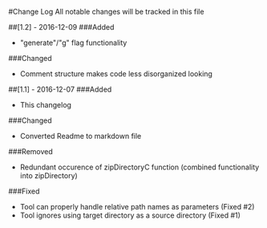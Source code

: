 #Change Log
All notable changes will be tracked in this file

##[1.2] - 2016-12-09
###Added
- "generate"/"g" flag functionality

###Changed
- Comment structure makes code less disorganized looking

##[1.1] - 2016-12-07
###Added
- This changelog 

###Changed
- Converted Readme to markdown file

###Removed
- Redundant occurence of zipDirectoryC function (combined functionality into zipDirectory)

###Fixed
- Tool can properly handle relative path names as parameters (Fixed #2)
- Tool ignores using target directory as a source directory (Fixed #1)